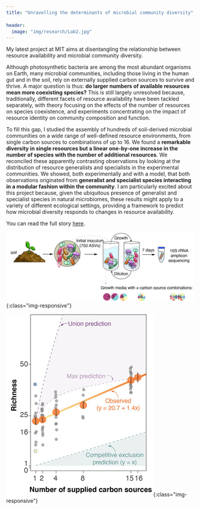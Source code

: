 ```yaml
---
title: "Unravelling the determinants of microbial community diversity"

header:
  image: "img/research/Lab2.jpg"
---
```

My latest project at MIT aims at disentangling the relationship between resource availability and microbial community diversity. 

Although photosynthetic bacteria are among the most abundant organisms on Earth, many microbial communities, including those living in the human gut and in the soil, rely on externally supplied carbon sources to survive and thrive. A major question is thus: <b>do larger numbers of available resources mean more coexisting species?</b> This is still largely unresolved because, traditionally, different facets of resource availability have been tackled separately, with theory focusing on the effects of the number of resources on species coexistence, and experiments concentrating on the impact of resource identity on community composition and function.

To fill this gap, I studied the assembly of hundreds of soil-derived microbial communities on a wide range of well-defined resource environments, from single carbon sources to combinations of up to 16. We found a <b>remarkable diversity in single resources but a linear one-by-one increase in the number of species with the number of additional resources</b>. We reconciled these apparently contrasting observations by looking at the distribution of resource generalists and specialists in the experimental communities. We showed, both experimentally and with a model, that both observations originated from <b>generalist and specialist species interacting in a modular fashion within the community</b>. I am particularly excited about this project because, given the ubiquitous presence of generalist and specialist species in natural microbiomes, these results might apply to a variety of different ecological settings, providing a framework to predict how microbial diversity responds to changes in resource availability.

You can read the full story [here](https://www.biorxiv.org/content/10.1101/2020.09.12.294660v1).


![protocol](/img/research/Protocol.jpg){:class="img-responsive"}



![Main result](/img/research/Main_result.jpg){:class="img-responsive"}
